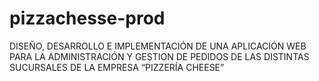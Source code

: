 # pizzachesse-prod
DISEÑO, DESARROLLO E IMPLEMENTACIÓN DE UNA APLICACIÓN WEB  PARA LA ADMINISTRACIÓN Y GESTION DE PEDIDOS DE LAS DISTINTAS  SUCURSALES DE LA EMPRESA “PIZZERÍA CHEESE”
